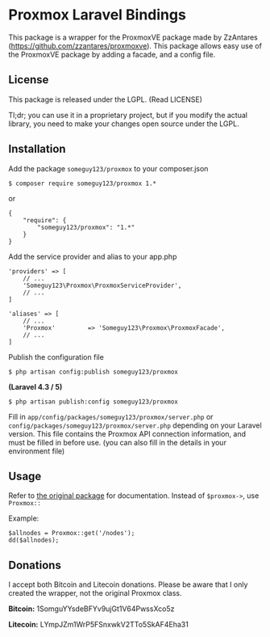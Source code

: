 Proxmox Laravel Bindings
=======

This package is a wrapper for the ProxmoxVE package made by
ZzAntares (https://github.com/zzantares/proxmoxve). This package
allows easy use of the ProxmoxVE package by adding a
facade, and a config file.

License
------
This package is released under the LGPL. (Read LICENSE)

Tl;dr; you can use it in a proprietary project, but if you modify the actual
library, you need to make your changes open source under the LGPL.

Installation
-----
Add the package `someguy123/proxmox` to your composer.json

    $ composer require someguy123/proxmox 1.*

or

    {
        "require": {
            "someguy123/proxmox": "1.*"
        }
    }

Add the service provider and alias to your app.php

    'providers' => [
        // ...
        'Someguy123\Proxmox\ProxmoxServiceProvider',
        // ...
    ]

    'aliases' => [
        // ...
        'Proxmox'         => 'Someguy123\Proxmox\ProxmoxFacade',
        // ...
    ]

Publish the configuration file

    $ php artisan config:publish someguy123/proxmox

**(Laravel 4.3 / 5)**

    $ php artisan publish:config someguy123/proxmox

Fill in `app/config/packages/someguy123/proxmox/server.php`
or `config/packages/someguy123/proxmox/server.php` depending on your Laravel
version. This file contains the Proxmox API connection information, and must
be filled in before use. (you can also fill in the details in your environment
file)


Usage
-----

Refer to [the original package](https://github.com/zzantares/proxmoxve) for
documentation. Instead of `$proxmox->`, use `Proxmox::`

Example:

    $allnodes = Proxmox::get('/nodes');
    dd($allnodes);

Donations
--------
I accept both Bitcoin and Litecoin donations. Please be aware that I only
created the wrapper, not the original Proxmox class.


**Bitcoin:** 1SomguYYsdeBFYv9ujGt1V64PwssXco5z

**Litecoin:** LYmpJZm1WrP5FSnxwkV2TTo5SkAF4Eha31
